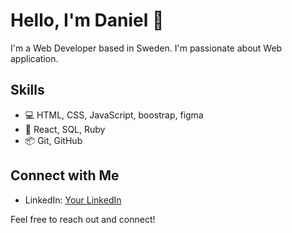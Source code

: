 # Hello, I'm Daniel 👋

I'm a Web Developer based in Sweden. I'm passionate about Web application.

## Skills

- 💻 HTML, CSS, JavaScript, boostrap, figma
- 🚀 React, SQL, Ruby
- 📦 Git, GitHub


## Connect with Me

- LinkedIn: [Your LinkedIn](https://www.linkedin.com/in/daniel-nascimento-5774a35a/)

Feel free to reach out and connect!
